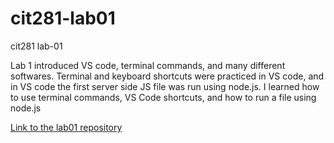 # cit281-lab01
cit281 lab-01
<p>Lab 1 introduced VS code, terminal commands, and many different softwares. Terminal and keyboard shortcuts were practiced in VS code, and in VS code the first server side JS file was run using node.js. I learned how to use terminal commands, VS Code shortcuts, and how to run a file using node.js</p>
<a href="https://github.com/kobepane14/cit281-lab01"</p>Link to the lab01 repository</p></a>
